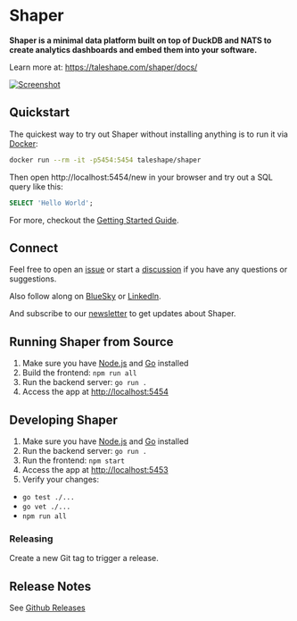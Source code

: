 # Shaper

**Shaper is a minimal data platform built on top of DuckDB and NATS to create analytics dashboards and embed them into your software.**

Learn more at: https://taleshape.com/shaper/docs/

[
![Screenshot](https://taleshape.com/_astro/session_dashboard.DjtFqCnO_Z15ug1D.webp)
](https://taleshape.com/shaper/docs/)


## Quickstart

The quickest way to try out Shaper without installing anything is to run it via [Docker](https://www.docker.com/):
```sh
docker run --rm -it -p5454:5454 taleshape/shaper
```

Then open http://localhost:5454/new in your browser and try out a SQL query like this:

```sql
SELECT 'Hello World';
```

For more, checkout the [Getting Started Guide](https://taleshape.com/shaper/docs/getting-started/).


## Connect

Feel free to open an [issue](https://github.com/taleshape-com/shaper/issues) or start a [discussion](https://github.com/taleshape-com/shaper/discussions) if you have any questions or suggestions.

Also follow along on [BlueSky](https://bsky.app/profile/taleshape.bsky.social) or [LinkedIn](https://www.linkedin.com/company/taleshape/).

And subscribe to our [newsletter](https://taleshape.com/newsletter) to get updates about Shaper.


## Running Shaper from Source

1. Make sure you have [Node.js](https://nodejs.org/en/download/) and [Go](https://go.dev/doc/install) installed
2. Build the frontend: `npm run all`
3. Run the backend server: `go run .`
4. Access the app at [http://localhost:5454](http://localhost:5454)


## Developing Shaper

1. Make sure you have [Node.js](https://nodejs.org/en/download/) and [Go](https://go.dev/doc/install) installed
2. Run the backend server: `go run .`
3. Run the frontend: `npm start`
4. Access the app at [http://localhost:5453](http://localhost:5453)
5. Verify your changes:
  - `go test ./...`
  - `go vet ./...`
  - `npm run all`


### Releasing

Create a new Git tag to trigger a release.


## Release Notes

See [Github Releases](https://github.com/taleshape-com/shaper/releases)
